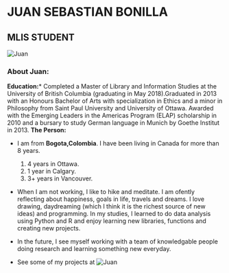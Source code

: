 # JUAN SEBASTIAN BONILLA
## MLIS STUDENT
![Juan](https://github.com/juansbr7/STAT545Bonilla-Juan/blob/master/HW1/45-AAA.jpg)
### About Juan:
**Education:***
Completed a Master of Library and Information Studies at the University of British Columbia (graduating in May 2018).Graduated in 2013 with an Honours Bachelor of Arts with specialization in Ethics and a minor in Philosophy from Saint Paul University and University of Ottawa. Awarded with the Emerging Leaders in the Americas Program (ELAP) scholarship in 2010 and a bursary to study German language in Munich by Goethe Institut in 2013.
**The Person:**
+ I am from **Bogota,Colombia**. I have been living in Canada for more than 8 years.
    1. 4 years in Ottawa.
    2. 1 year in Calgary.
    3. 3+ years in Vancouver. 
+ When I am not working, I like to hike and meditate. I am ofently reflecting about happiness, goals in life, travels and dreams. I love drawing, daydreaming (which I think it is the richest source of new ideas) and programming. In my studies, I learned to do data analysis using Python and R and enjoy learning new libraries, functions and creating new projects.

+ In the future, I see myself working with a team of knowledgable people doing research and learning something new everyday.


* See some of my projects at ![Juan](https:// )

